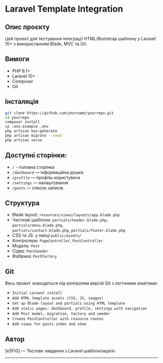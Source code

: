 # Laravel Template Integration

## Опис проєкту

Цей проєкт для тестування інтеграції HTML/Bootstrap шаблону у Laravel 10+ з використанням Blade, MVC та Git.

## Вимоги
- PHP 8.1+
- Laravel 10+
- Composer
- Git

## Інсталяція

```bash
git clone https://github.com/yourname/yourrepo.git
cd yourrepo
composer install
cp .env.example .env
php artisan key:generate
php artisan migrate --seed
php artisan serve
```

## Доступні сторінки:

- `/` - головна сторінка
- `/dashboard` — інформаційна дошка
- `/profile` — профіль користувача
- `/settings` — налаштування
- `/posts` — список записів

## Структура

- Blade layout: `resources/views/layouts/app.blade.php`
- Часткові шаблони: `partials/header.blade.php`, `partials/menu.blade.php`, <br>
  `partials/contact.blade.php`, `partials/footer.blade.php`
- CSS та JS: у папці `public/assets/`
- Контролери: `PageController`, `PostController`
- Модель: `Post`
- Сідер: `PostSeeder`
- Фабрика: `PostFactory`

## Git

Весь проект знаходиться під контролем версій Git з логічними комітами:
- `Initial Laravel install`
- `Add HTML template assets (CSS, JS, images)`
- `Set up Blade layout and partials using HTML template`
- `Add static pages: dashboard, profile, settings with navigation`
- `Add Post model, migration, factory and seeder`
- `Create PostController with resource routes`
- `Add views for posts index and show`

## Автор

[eSFiG] — Тестове завдання з Laravel шаблонізацією

---
